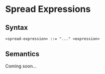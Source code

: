# Spread Expressions

## Syntax

```
<spread-expression> ::= "..." <expression>
```

## Semantics

Coming soon...
